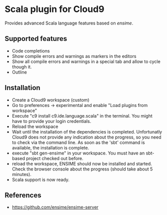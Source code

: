 Scala plugin for Cloud9
=======================

Provides advanced Scala language features based on *ensime*.


Supported features
------------------
- Code completions
- Show compile errors and warnings as markers in the editors
- Show all compile errors and warnings in a special tab and allow to cycle though it.
- Outline


Installation
------------
- Create a Cloud9 workspace (custom)
- Go to preferences -> experimental and enable "Load plugins from workspace"
- Execute "c9 install c9.ide.language.scala" in the terminal. You might have to provide your login credentials.
- Reload the workspace
- Wait until the installation of the dependencies is completed. Unfortunatly Cloud9 does not provide any
  indication about the progress, so you need to check via the command line. As soon as the 'sbt' command is available, the installation is complete.
- execute "sbt gen-ensime" in your workspace. You must have an sbt-based project checked out before.
- reload the workspace, ENSIME should now be installed and started. Check the browser console about the progress (should take about
  5 minutes).
- Scala support is now ready.


References
----------
- https://github.com/ensime/ensime-server

